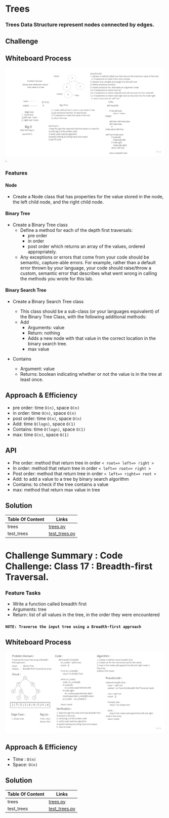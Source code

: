 # Trees
<!-- Short summary or background information -->
### Trees Data Structure represent nodes connected by edges.

## Challenge
<!-- Description of the challenge -->



## Whiteboard Process
![max-tree](./img/max-tree.jpg).
### Features

#### Node

* Create a Node class that has properties for the value stored in the node, the left child node, and the right child node.

#### Binary Tree

* Create a Binary Tree class
  * Define a method for each of the depth first traversals:
    * pre order
    * in order
    * post order which returns an array of the values, ordered appropriately.
  * Any exceptions or errors that come from your code should be semantic, capture-able errors. For example, rather than a default error thrown by your language, your code should raise/throw a custom, semantic error that describes what went wrong in calling the methods you wrote for this lab.

#### Binary Search Tree

* Create a Binary Search Tree class
  * This class should be a sub-class (or your languages equivalent) of the Binary Tree Class, with the following additional methods:
  * Add
    * Arguments: value
    * Return: nothing
    * Adds a new node with that value in the correct location in the binary search tree.
    * max value

* Contains
  * Argument: value
  * Returns: boolean indicating whether or not the value is in the tree at least once.

## Approach & Efficiency
<!-- What approach did you take? Why? What is the Big O space/time for this approach? -->
* pre order: time `O(n)`, space `O(n)`
* in order: time `O(n)`, space `O(n)`
* post order: time `O(n)`, space `O(n)`
* Add: time `O(logn)`, space `O(1)`
* Contains: time `O(logn)`, space `O(1)`
* max: time `O(n)`, space `O(1)`

## API
<!-- Description of each method publicly available in each of your trees -->
* Pre order: method that return tree in order `< root=> left=> right >`
* In order: method that return tree in order `< left=> root=> right >`
* Post order: method that return tree in order `< left=> right=> root >`
* Add: to add a value to a tree by binary search algorithm
* Contains: to check if the tree contains a value
* max: method that return max value in tree



## Solution
<!-- Show how to run your code, and examples of it in action -->

| Table Of Content                               | Links                                       |
| ---------------------------------------------- | ------------------------------------------- |
| trees                                          | [trees.py](trees/trees.py)                  |
| test_trees                                     | [test_trees.py](tests/test_trees.py)        |




# Challenge Summary : Code Challenge: Class 17 : Breadth-first Traversal.
<!-- Description of the challenge -->
### Feature Tasks

* Write a function called breadth first
* Arguments: tree
* Return: list of all values in the tree, in the order they were encountered

#### `NOTE: Traverse the input tree using a Breadth-first approach`

## Whiteboard Process
<!-- Embedded whiteboard image -->
![tree-breadth-first](./img/tree-breadth-first.jpg)

## Approach & Efficiency
<!-- What approach did you take? Why? What is the Big O space/time for this approach? -->
* Time : `O(n)`
* Space: `O(n)`

## Solution
<!-- Show how to run your code, and examples of it in action -->
| Table Of Content                               | Links                                       |
| ---------------------------------------------- | ------------------------------------------- |
| trees                                          | [trees.py](trees/trees.py)                  |
| test_trees                                     | [test_trees.py](tests/test_trees.py)        |

